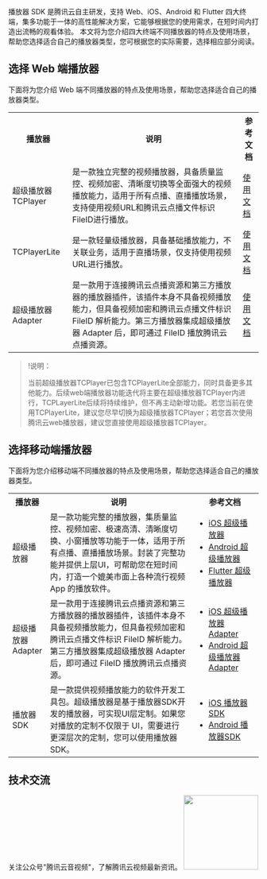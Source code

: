 播放器 SDK 是腾讯云自主研发，支持 Web、iOS、Android 和 Flutter 四大终端，集多功能于一体的高性能解决方案，它能够根据您的使用需求，在短时间内打造出流畅的观看体验。
本文将为您介绍四大终端不同播放器的特点及使用场景，帮助您选择适合自己的播放器类型，您可根据您的实际需要，选择相应部分阅读。

## 选择 Web 端播放器

下面将为您介绍 Web 端不同播放器的特点及使用场景，帮助您选择适合自己的播放器类型。

<table>
<tr><th>播放器</th><th>说明</th><th>参考文档</th></tr>
<tr>
<td>超级播放器TCPlayer</td>
<td>是一款独立完整的视频播放器，具备质量监控、视频加密、清晰度切换等全面强大的视频播放能力，适用于所有点播、直播播放场景，支持使用视频URL和腾讯云点播文件标识FileID进行播放。</td>
<td><a href="https://cloud.tencent.com/document/product/881/30818">使用文档</a></td>
</tr><tr>
<td>TCPlayerLite</td>
<td>是一款轻量级播放器，具备基础播放能力，不关联业务，适用于直播场景，仅支持使用视频URL进行播放。</td>
<td><a href="https://cloud.tencent.com/document/product/881/20207">使用文档</a></td>
</tr><tr>
<td>超级播放器 Adapter</td>
<td>是一款用于连接腾讯云点播资源和第三方播放器的播放器插件，该插件本身不具备视频播放能力，但具备视频加密和腾讯云点播文件标识 FileID 解析能力。第三方播放器集成超级播放器 Adapter 后，即可通过 FileID 播放腾讯云点播资源。</td>
<td><a href="https://cloud.tencent.com/document/product/881/30824">使用文档</a></td>
</tr></table>

> !说明：
> 
> 当前超级播放器TCPlayer已包含TCPlayerLite全部能力，同时具备更多其他能力。后续web端播放器功能迭代将主要在超级播放器TCPlayer内进行，TCPLayerLite后续将持续维护，但不再主动新增功能。若您当前在使用TCPlayerLite，建议您尽早切换为超级播放器TCPlayer；若您首次使用腾讯云web播放器，建议您直接使用超级播放器TCPlayer。


## 选择移动端播放器

下面将为您介绍移动端不同播放器的特点及使用场景，帮助您选择适合自己的播放器类型。

<table>
<tr><th width=14%>播放器</th><th>说明</th><th width=27%>参考文档</th></tr>
<tr>
<td>超级播放器</td>
<td>是一款功能完整的播放器，集质量监控、视频加密、极速高清、清晰度切换、小窗播放等功能于一体，适用于所有点播、直播播放场景。封装了完整功能并提供上层UI，可帮助您在短时间内，打造一个媲美市面上各种流行视频 App 的播放软件。</td>
<td><ul style="margin:0">
    <li/><a href="https://cloud.tencent.com/document/product/881/20208">iOS 超级播放器</a> 
    <li/><a href="https://cloud.tencent.com/document/product/881/20213">Android 超级播放器</a> 
    <li/><a href="https://cloud.tencent.com/document/product/266/58778">Flutter 超级播放器</a>
</ul></td>
</tr><tr>
<td>超级播放器 Adapter</td>
<td>是一款用于连接腾讯云点播资源和第三方播放器的播放器插件，该插件本身不具备视频播放能力，但具备视频加密和腾讯云点播文件标识 FileID 解析能力。第三方播放器集成超级播放器 Adapter 后，即可通过 FileID 播放腾讯云点播资源。</td>
<td><ul style="margin:0">
    <li/><a href="https://cloud.tencent.com/document/product/881/20209">iOS 超级播放器 Adapter</a>
    <li/><a href="https://cloud.tencent.com/document/product/881/20214">Android 超级播放器 Adapter</a>
</ul></td>
</tr><tr>
<td>播放器SDK</td>
<td>是一款提供视频播放能力的软件开发工具包。超级播放器是基于播放器SDK开发的播放器，可实现UI层定制。如果您对播放的定制不仅限于 UI，需要进行更深层次的定制，您可以使用播放器SDK。</td>
<td><ul style="margin:0">
	<li/><a href="https://cloud.tencent.com/document/product/881/20210">iOS 播放器SDK</a> 
	<li/><a href="https://cloud.tencent.com/document/product/881/20215">Android 播放器SDK</a>
</ul></td>
</tr></table>


## 技术交流

关注公众号"腾讯云音视频"，了解腾讯云视频最新资讯。
<img src="https://main.qcloudimg.com/raw/1c414d4d70e910289eac02b2e14e8c03.jpg" width="150">


